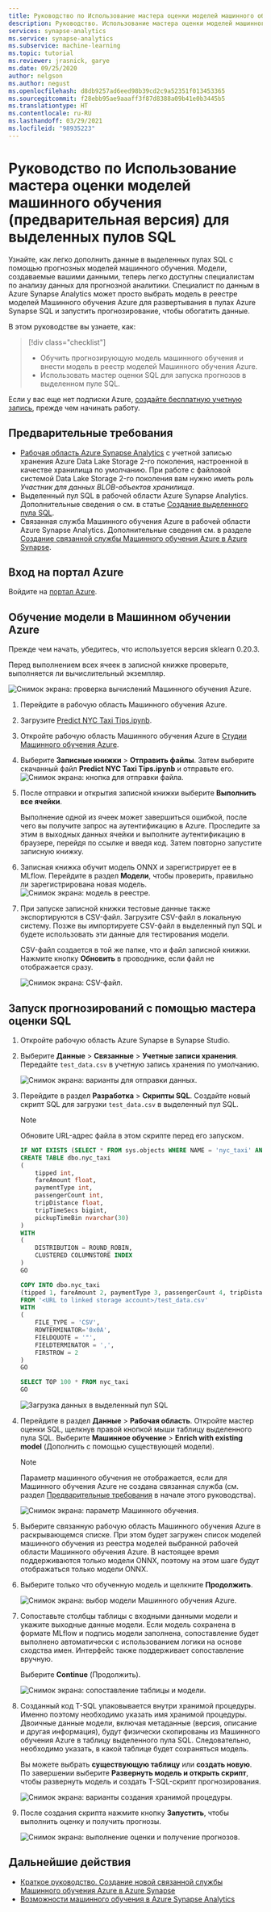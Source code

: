 ```yaml
---
title: Руководство по Использование мастера оценки моделей машинного обучения для выделенных пулов SQL
description: Руководство. Использование мастера оценки моделей машинного обучения для дополнения данных в выделенных пулах SQL.
services: synapse-analytics
ms.service: synapse-analytics
ms.subservice: machine-learning
ms.topic: tutorial
ms.reviewer: jrasnick, garye
ms.date: 09/25/2020
author: nelgson
ms.author: negust
ms.openlocfilehash: d8db9257ad6eed98b39cd2c9a52351f013453365
ms.sourcegitcommit: f28ebb95ae9aaaff3f87d8388a09b41e0b3445b5
ms.translationtype: HT
ms.contentlocale: ru-RU
ms.lasthandoff: 03/29/2021
ms.locfileid: "98935223"
---
```

# <a name="tutorial-machine-learning-model-scoring-wizard-preview-for-dedicated-sql-pools"></a>Руководство по Использование мастера оценки моделей машинного обучения (предварительная версия) для выделенных пулов SQL

Узнайте, как легко дополнить данные в выделенных пулах SQL с помощью прогнозных моделей машинного обучения. Модели, создаваемые вашими данными, теперь легко доступны специалистам по анализу данных для прогнозной аналитики. Специалист по данным в Azure Synapse Analytics может просто выбрать модель в реестре моделей Машинного обучения Azure для развертывания в пулах Azure Synapse SQL и запустить прогнозирование, чтобы обогатить данные.

В этом руководстве вы узнаете, как:

> [!div class="checklist"]
> - Обучить прогнозирующую модель машинного обучения и внести модель в реестр моделей Машинного обучения Azure.
> - Использовать мастер оценки SQL для запуска прогнозов в выделенном пуле SQL.

Если у вас еще нет подписки Azure, [создайте бесплатную учетную запись](https://azure.microsoft.com/free/), прежде чем начинать работу.

## <a name="prerequisites"></a>Предварительные требования

- [Рабочая область Azure Synapse Analytics](../get-started-create-workspace.md) с учетной записью хранения Azure Data Lake Storage 2-го поколения, настроенной в качестве хранилища по умолчанию. При работе с файловой системой Data Lake Storage 2-го поколения вам нужно иметь роль *Участник для данных BLOB-объектов хранилища*.
- Выделенный пул SQL в рабочей области Azure Synapse Analytics. Дополнительные сведения о см. в статье [Создание выделенного пула SQL](../quickstart-create-sql-pool-studio.md).
- Связанная служба Машинного обучения Azure в рабочей области Azure Synapse Analytics. Дополнительные сведения см. в разделе [Создание связанной службы Машинного обучения Azure в Azure Synapse](quickstart-integrate-azure-machine-learning.md).

## <a name="sign-in-to-the-azure-portal"></a>Вход на портал Azure

Войдите на [портал Azure](https://portal.azure.com/).

## <a name="train-a-model-in-azure-machine-learning"></a>Обучение модели в Машинном обучении Azure

Прежде чем начать, убедитесь, что используется версия sklearn 0.20.3.

Перед выполнением всех ячеек в записной книжке проверьте, выполняется ли вычислительный экземпляр.

![Снимок экрана: проверка вычислений Машинного обучения Azure.](media/tutorial-sql-pool-model-scoring-wizard/tutorial-sql-scoring-wizard-train-00b.png)

1. Перейдите в рабочую область Машинного обучения Azure.

1. Загрузите [Predict NYC Taxi Tips.ipynb](https://go.microsoft.com/fwlink/?linkid=2144301).

1. Откройте рабочую область Машинного обучения Azure в [Студии Машинного обучения Azure](https://ml.azure.com).

1. Выберите **Записные книжки** > **Отправить файлы**. Затем выберите скачанный файл **Predict NYC Taxi Tips.ipynb** и отправьте его.
   ![Снимок экрана: кнопка для отправки файла.](media/tutorial-sql-pool-model-scoring-wizard/tutorial-sql-scoring-wizard-train-00a.png)

1. После отправки и открытия записной книжки выберите **Выполнить все ячейки**.

   Выполнение одной из ячеек может завершиться ошибкой, после чего вы получите запрос на аутентификацию в Azure. Проследите за этим в выходных данных ячейки и выполните аутентификацию в браузере, перейдя по ссылке и введя код. Затем повторно запустите записную книжку.

1. Записная книжка обучит модель ONNX и зарегистрирует ее в MLflow. Перейдите в раздел **Модели**, чтобы проверить, правильно ли зарегистрирована новая модель.
   ![Снимок экрана: модель в реестре.](media/tutorial-sql-pool-model-scoring-wizard/tutorial-sql-scoring-wizard-train-00c.png)

1. При запуске записной книжки тестовые данные также экспортируются в CSV-файл. Загрузите CSV-файл в локальную систему. Позже вы импортируете CSV-файл в выделенный пул SQL и будете использовать эти данные для тестирования модели.

   CSV-файл создается в той же папке, что и файл записной книжки. Нажмите кнопку **Обновить** в проводнике, если файл не отображается сразу.

   ![Снимок экрана: CSV-файл.](media/tutorial-sql-pool-model-scoring-wizard/tutorial-sql-scoring-wizard-train-00d.png)

## <a name="launch-predictions-with-the-sql-scoring-wizard"></a>Запуск прогнозирований с помощью мастера оценки SQL

1. Откройте рабочую область Azure Synapse в Synapse Studio.

1. Выберите **Данные** > **Связанные** > **Учетные записи хранения**. Передайте `test_data.csv` в учетную запись хранения по умолчанию.

   ![Снимок экрана: варианты для отправки данных.](media/tutorial-sql-pool-model-scoring-wizard/tutorial-sql-scoring-wizard-00a.png)

1. Перейдите в раздел **Разработка** > **Скрипты SQL**. Создайте новый скрипт SQL для загрузки `test_data.csv` в выделенный пул SQL.

   > [!NOTE]
   > Обновите URL-адрес файла в этом скрипте перед его запуском.

   ```SQL
   IF NOT EXISTS (SELECT * FROM sys.objects WHERE NAME = 'nyc_taxi' AND TYPE = 'U')
   CREATE TABLE dbo.nyc_taxi
   (
       tipped int,
       fareAmount float,
       paymentType int,
       passengerCount int,
       tripDistance float,
       tripTimeSecs bigint,
       pickupTimeBin nvarchar(30)
   )
   WITH
   (
       DISTRIBUTION = ROUND_ROBIN,
       CLUSTERED COLUMNSTORE INDEX
   )
   GO
   
   COPY INTO dbo.nyc_taxi
   (tipped 1, fareAmount 2, paymentType 3, passengerCount 4, tripDistance 5, tripTimeSecs 6, pickupTimeBin 7)
   FROM '<URL to linked storage account>/test_data.csv'
   WITH
   (
       FILE_TYPE = 'CSV',
       ROWTERMINATOR='0x0A',
       FIELDQUOTE = '"',
       FIELDTERMINATOR = ',',
       FIRSTROW = 2
   )
   GO
   
   SELECT TOP 100 * FROM nyc_taxi
   GO
   ```

   ![Загрузка данных в выделенный пул SQL](media/tutorial-sql-pool-model-scoring-wizard/tutorial-sql-scoring-wizard-00b.png)

1. Перейдите в раздел **Данные** > **Рабочая область**. Откройте мастер оценки SQL, щелкнув правой кнопкой мыши таблицу выделенного пула SQL. Выберите **Машинное обучение** > **Enrich with existing model** (Дополнить с помощью существующей модели).

   > [!NOTE]
   > Параметр машинного обучения не отображается, если для Машинного обучения Azure не создана связанная служба (см. раздел [Предварительные требования](#prerequisites) в начале этого руководства).

   ![Снимок экрана: параметр Машинного обучения.](media/tutorial-sql-pool-model-scoring-wizard/tutorial-sql-scoring-wizard-00c.png)

1. Выберите связанную рабочую область Машинного обучения Azure в раскрывающемся списке. При этом будет загружен список моделей машинного обучения из реестра моделей выбранной рабочей области Машинного обучения Azure. В настоящее время поддерживаются только модели ONNX, поэтому на этом шаге будут отображаться только модели ONNX.

1. Выберите только что обученную модель и щелкните **Продолжить**.

   ![Снимок экрана: выбор модели Машинного обучения Azure.](media/tutorial-sql-pool-model-scoring-wizard/tutorial-sql-scoring-wizard-00d.png)

1. Сопоставьте столбцы таблицы с входными данными модели и укажите выходные данные модели. Если модель сохранена в формате MLflow и подпись модели заполнена, сопоставление будет выполнено автоматически с использованием логики на основе сходства имен. Интерфейс также поддерживает сопоставление вручную.

   Выберите **Continue** (Продолжить).

   ![Снимок экрана: сопоставление таблицы и модели.](media/tutorial-sql-pool-model-scoring-wizard/tutorial-sql-scoring-wizard-00e.png)

1. Созданный код T-SQL упаковывается внутри хранимой процедуры. Именно поэтому необходимо указать имя хранимой процедуры. Двоичные данные модели, включая метаданные (версия, описание и другая информация), будут физически скопированы из Машинного обучения Azure в таблицу выделенного пула SQL. Следовательно, необходимо указать, в какой таблице будет сохраняться модель. 

   Вы можете выбрать **существующую таблицу** или **создать новую**. По завершении выберите **Развернуть модель и открыть скрипт**, чтобы развернуть модель и создать T-SQL-скрипт прогнозирования.

   ![Снимок экрана: варианты создания хранимой процедуры.](media/tutorial-sql-pool-model-scoring-wizard/tutorial-sql-scoring-wizard-00f.png)

1. После создания скрипта нажмите кнопку **Запустить**, чтобы выполнить оценку и получить прогнозы.

   ![Снимок экрана: выполнение оценки и получение прогнозов.](media/tutorial-sql-pool-model-scoring-wizard/tutorial-sql-scoring-wizard-00g.png)

## <a name="next-steps"></a>Дальнейшие действия

- [Краткое руководство. Создание новой связанной службы Машинного обучения Azure в Azure Synapse](quickstart-integrate-azure-machine-learning.md)
- [Возможности машинного обучения в Azure Synapse Analytics](what-is-machine-learning.md)
